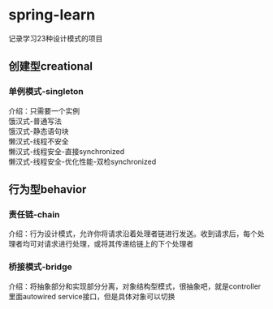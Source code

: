 # spring-learn
记录学习23种设计模式的项目

## 创建型creational
### 单例模式-singleton
介绍：只需要一个实例  
饿汉式-普通写法  
饿汉式-静态语句块  
懒汉式-线程不安全  
懒汉式-线程安全-直接synchronized  
懒汉式-线程安全-优化性能-双检synchronized

## 行为型behavior
### 责任链-chain
介绍：行为设计模式，允许你将请求沿着处理者链进行发送。收到请求后，每个处理者均可对请求进行处理，或将其传递给链上的下个处理者

### 桥接模式-bridge
介绍：将抽象部分和实现部分分离，对象结构型模式，很抽象吧，就是controller里面autowired service接口，但是具体对象可以切换
